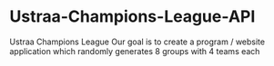 # Ustraa-Champions-League-API
Ustraa Champions League  Our goal is to create a program / website application which randomly generates 8 groups with 4 teams each
